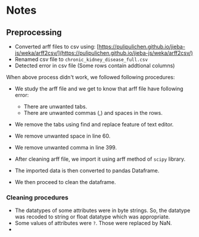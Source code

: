# Notes

## Preprocessing

- Converted arff files to csv using:
[https://pulipulichen.github.io/jieba-js/weka/arff2csv/](https://pulipulichen.github.io/jieba-js/weka/arff2csv/)
- Renamed csv file to `chronic_kidney_disease_full.csv`
- Detected error in csv file (Some rows contain addtional columns)

When above process didn't work, we followed following procedures:

- We study the arff file and we get to know that arff file have following error:
	- There are unwanted tabs.
	- There are unwanted commas (,) and spaces in the rows.

- We remove the tabs using find and replace feature of text editor.
- We remove unwanted space in line 60.
- We remove unwanted comma in line 399.
- After cleaning arff file, we import it using arff method of `scipy` library.
- The imported data is then converted to pandas Dataframe.
- We then proceed to clean the dataframe.

### Cleaning procedures

- The datatypes of some attributes were in byte strings. So, the datatype was recoded to string or float datatype which was appropriate.
- Some values of attributes were `?`. Those were replaced by NaN.
- 